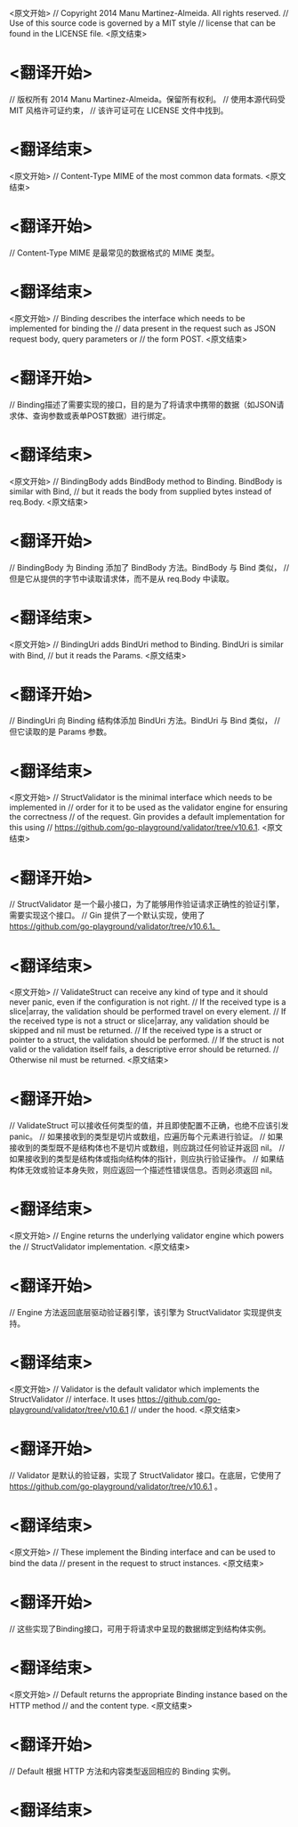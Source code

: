 
<原文开始>
// Copyright 2014 Manu Martinez-Almeida. All rights reserved.
// Use of this source code is governed by a MIT style
// license that can be found in the LICENSE file.
<原文结束>

# <翻译开始>
// 版权所有 2014 Manu Martinez-Almeida。保留所有权利。
// 使用本源代码受 MIT 风格许可证约束，
// 该许可证可在 LICENSE 文件中找到。
# <翻译结束>


<原文开始>
// Content-Type MIME of the most common data formats.
<原文结束>

# <翻译开始>
// Content-Type MIME 是最常见的数据格式的 MIME 类型。
# <翻译结束>


<原文开始>
// Binding describes the interface which needs to be implemented for binding the
// data present in the request such as JSON request body, query parameters or
// the form POST.
<原文结束>

# <翻译开始>
// Binding描述了需要实现的接口，目的是为了将请求中携带的数据（如JSON请求体、查询参数或表单POST数据）进行绑定。
# <翻译结束>


<原文开始>
// BindingBody adds BindBody method to Binding. BindBody is similar with Bind,
// but it reads the body from supplied bytes instead of req.Body.
<原文结束>

# <翻译开始>
// BindingBody 为 Binding 添加了 BindBody 方法。BindBody 与 Bind 类似，
// 但是它从提供的字节中读取请求体，而不是从 req.Body 中读取。
# <翻译结束>


<原文开始>
// BindingUri adds BindUri method to Binding. BindUri is similar with Bind,
// but it reads the Params.
<原文结束>

# <翻译开始>
// BindingUri 向 Binding 结构体添加 BindUri 方法。BindUri 与 Bind 类似，
// 但它读取的是 Params 参数。
# <翻译结束>


<原文开始>
// StructValidator is the minimal interface which needs to be implemented in
// order for it to be used as the validator engine for ensuring the correctness
// of the request. Gin provides a default implementation for this using
// https://github.com/go-playground/validator/tree/v10.6.1.
<原文结束>

# <翻译开始>
// StructValidator 是一个最小接口，为了能够用作验证请求正确性的验证引擎，需要实现这个接口。
// Gin 提供了一个默认实现，使用了 https://github.com/go-playground/validator/tree/v10.6.1。
# <翻译结束>


<原文开始>
	// ValidateStruct can receive any kind of type and it should never panic, even if the configuration is not right.
	// If the received type is a slice|array, the validation should be performed travel on every element.
	// If the received type is not a struct or slice|array, any validation should be skipped and nil must be returned.
	// If the received type is a struct or pointer to a struct, the validation should be performed.
	// If the struct is not valid or the validation itself fails, a descriptive error should be returned.
	// Otherwise nil must be returned.
<原文结束>

# <翻译开始>
// ValidateStruct 可以接收任何类型的值，并且即使配置不正确，也绝不应该引发 panic。
// 如果接收到的类型是切片或数组，应遍历每个元素进行验证。
// 如果接收到的类型既不是结构体也不是切片或数组，则应跳过任何验证并返回 nil。
// 如果接收到的类型是结构体或指向结构体的指针，则应执行验证操作。
// 如果结构体无效或验证本身失败，则应返回一个描述性错误信息。否则必须返回 nil。
# <翻译结束>


<原文开始>
	// Engine returns the underlying validator engine which powers the
	// StructValidator implementation.
<原文结束>

# <翻译开始>
// Engine 方法返回底层驱动验证器引擎，该引擎为 StructValidator 实现提供支持。
# <翻译结束>


<原文开始>
// Validator is the default validator which implements the StructValidator
// interface. It uses https://github.com/go-playground/validator/tree/v10.6.1
// under the hood.
<原文结束>

# <翻译开始>
// Validator 是默认的验证器，实现了 StructValidator 接口。在底层，它使用了 https://github.com/go-playground/validator/tree/v10.6.1 。
# <翻译结束>


<原文开始>
// These implement the Binding interface and can be used to bind the data
// present in the request to struct instances.
<原文结束>

# <翻译开始>
// 这些实现了Binding接口，可用于将请求中呈现的数据绑定到结构体实例。
# <翻译结束>


<原文开始>
// Default returns the appropriate Binding instance based on the HTTP method
// and the content type.
<原文结束>

# <翻译开始>
// Default 根据 HTTP 方法和内容类型返回相应的 Binding 实例。
# <翻译结束>


